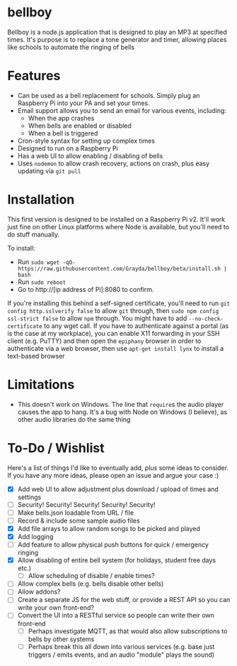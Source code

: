 bellboy
=======

Bellboy is a node.js application that is designed to play an MP3 at specified times. It's purpose is to replace a tone generator and timer, allowing places like schools to automate the ringing of bells

Features
========

 - Can be used as a bell replacement for schools. Simply plug an Raspberry Pi into your PA and set your times.
 - Email support allows you to send an email for various events, including:
   - When the app crashes
   - When bells are enabled or disabled
   - When a bell is triggered
 - Cron-style syntax for setting up complex times
 - Designed to run on a Raspberry Pi
 - Has a web UI to allow enabling / disabling of bells
 - Uses `nodemon` to allow crash recovery, actions on crash, plus easy updating via `git pull`

Installation
============

This first version is designed to be installed on a Raspberry Pi v2. It'll work just fine on other Linux platforms where Node is available, but you'll need to do stuff manually.

To install:

 - Run `sudo wget -qO- https://raw.githubusercontent.com/Grayda/bellboy/beta/install.sh | bash`
 - Run `sudo reboot`
 - Go to http://[ip address of Pi]:8080 to confirm.

If you're installing this behind a self-signed certificate, you'll need to run `git config http.sslverify false` to allow `git` through, then `sudo npm config ssl-strict false` to allow `npm` through. You might have to add `--no-check-certificate` to any wget call. If you have to authenticate against a portal (as is the case at my workplace), you can enable X11 forwarding in your SSH client (e.g. PuTTY) and then open the `epiphany` browser in order to authenticate via a web browser, then use `apt-get install lynx` to install a text-based browser

Limitations
===========

 - This doesn't work on Windows. The line that `require`s the audio player causes the app to hang. It's a bug with Node on Windows (I believe), as other audio libraries do the same thing

To-Do / Wishlist
================

Here's a list of things I'd like to eventually add, plus some ideas to consider. If you have any more ideas, please open an issue and argue your case :)

  - [x] Add web UI to allow adjustment plus download / upload of times and settings
  - [ ] Security! Security! Security! Security! Security!
  - [ ] Make bells.json loadable from URL / file
  - [ ] Record & include some sample audio files
  - [x] Add file arrays to allow random songs to be picked and played
  - [x] Add logging
  - [ ] Add feature to allow physical push buttons for quick / emergency ringing
  - [x] Allow disabling of entire bell system (for holidays, student free days etc.)
    - [ ] Allow scheduling of disable / enable times?
  - [ ] Allow complex bells (e.g. bells disable other bells)
  - [ ] Allow addons?
  - [ ] Create a separate JS for the web stuff, or provide a REST API so you can write your own front-end?
  - [ ] Convert the UI into a RESTful service so people can write their own front-end
    - [ ] Perhaps investigate MQTT, as that would also allow subscriptions to bells by other systems
    - [ ] Perhaps break this all down into various services (e.g. base just triggers / emits events, and an audio "module" plays the sound)
